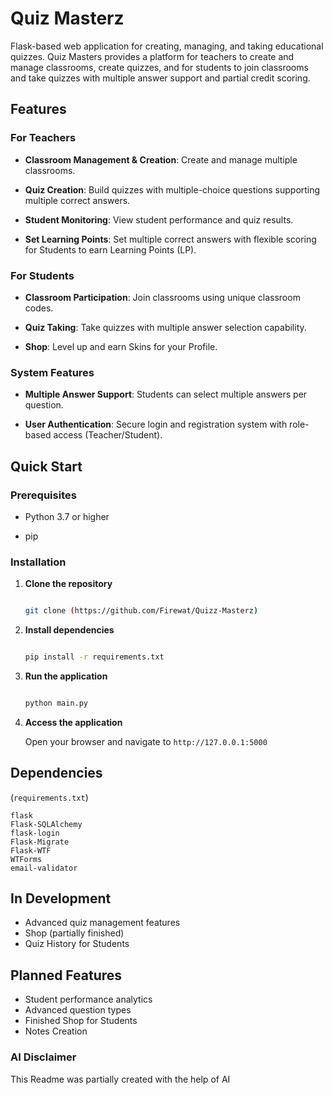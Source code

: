# Quiz Masterz

Flask-based web application for creating, managing, and taking educational quizzes. Quiz Masters provides a platform for teachers to create and manage classrooms, create quizzes, and for students to join classrooms and take quizzes with multiple answer support and partial credit scoring.



## Features

### For Teachers

- **Classroom Management & Creation**: Create and manage multiple classrooms.

- **Quiz Creation**: Build quizzes with multiple-choice questions supporting multiple correct answers.

- **Student Monitoring**: View student performance and quiz results.

- **Set Learning Points**: Set multiple correct answers with flexible scoring for Students to earn Learning Points (LP).



### For Students

- **Classroom Participation**: Join classrooms using unique classroom codes.

- **Quiz Taking**: Take quizzes with multiple answer selection capability.

- **Shop**: Level up and earn Skins for your Profile.



### System Features

- **Multiple Answer Support**: Students can select multiple answers per question.

- **User Authentication**: Secure login and registration system with role-based access (Teacher/Student).



## Quick Start

### Prerequisites

- Python 3.7 or higher

- pip



### Installation



1.  **Clone the repository**

    ```bash

    git clone (https://github.com/Firewat/Quizz-Masterz)

    ```



2.  **Install dependencies**

    ```bash

    pip install -r requirements.txt

    ```



3.  **Run the application**

    ```bash

    python main.py

    ```



4.  **Access the application**

    Open your browser and navigate to `http://127.0.0.1:5000` 



## Dependencies
(`requirements.txt`)

  ```
flask
Flask-SQLAlchemy
flask-login
Flask-Migrate
Flask-WTF
WTForms
email-validator
  ```


## In Development 

- Advanced quiz management features
- Shop (partially finished)
- Quiz History for Students

## Planned Features

- Student performance analytics
- Advanced question types
- Finished Shop for Students
- Notes Creation


### AI Disclaimer

This Readme was partially created with the help of AI
